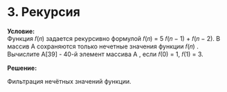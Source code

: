 # 3. Рекурсия

**Условие:**  
Функция 𝑓(𝑛) задается рекурсивно формулой 𝑓(𝑛) = 5 𝑓(𝑛 − 1) + 𝑓(𝑛 − 2).
В массив А сохраняются только нечетные значения
функции
𝑓(𝑛) .
Вычислите А[39] - 40-й элемент массива А , если 𝑓(0) = 1, 𝑓(1) = 3.


**Решение:**

 Фильтрация нечётных значений функции.
